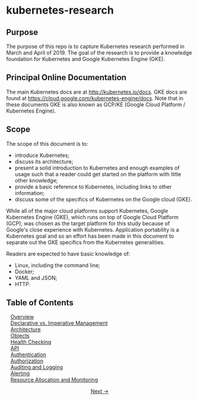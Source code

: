 # kubernetes-research

## Purpose
The purpose of this repo is to capture Kubernetes research performed in March and April of 2019.
The goal of the research is to provide a knowledge foundation for Kubernetes and Google Kubernetes
Engine (GKE).

## Principal Online Documentation
The main Kubernetes docs are at http://kubernetes.io/docs. GKE docs are found at https://cloud.google.com/kubernetes-engine/docs.
Note that in these documents GKE is also known as GCP/KE (Google Cloud Platform / Kubernetes Engine).

## Scope

The scope of this document is to:
* introduce Kubernetes;
* discuss its architecture;
* present a solid introduction to Kubernetes and enough examples of usage such that a reader could get started
on the platform with little other knowledge;
* provide a basic reference to Kubernetes, including links to other information;
* discuss some of the specifics of Kubernetes on the Google cloud (GKE).

While all of the major cloud platforms support Kubernetes, Google Kubernetes Engine (GKE), which runs on top of
Google Cloud Platform (GCP), was chosen as the target platform for this study because of Google's close experience
with Kubernetes. Application portability is a Kubernetes goal and so an effort has been made in this document to
separate out the GKE specifics from the Kubernetes generalities.

Readers are expected to have basic knowledge of:
* Linux, including the command line;
* Docker;
* YAML and JSON;
* HTTP.

## Table of Contents
&nbsp;&nbsp;&nbsp;[Overview](./Overview.md "Overview")  
&nbsp;&nbsp;&nbsp;[Declarative vs. Imperative Management](./Declarative.md "Declarative vs. Imperative Management")  
&nbsp;&nbsp;&nbsp;[Architecture](./Architecture.md "Architecture")  
&nbsp;&nbsp;&nbsp;[Objects](./Objects.md "Objects")  
&nbsp;&nbsp;&nbsp;[Health Checking](./HealthChecking.md "Health Checking")  
&nbsp;&nbsp;&nbsp;[API](./API.md "API")  
&nbsp;&nbsp;&nbsp;[Authentication](./Authentication.md "Authentication")  
&nbsp;&nbsp;&nbsp;[Authorization](./Authorization.md "Authorization")  
&nbsp;&nbsp;&nbsp;[Auditing and Logging](./Logging.md "Auditing and Logging")  
&nbsp;&nbsp;&nbsp;[Alerting](./Alerting.md "Alerting")  
&nbsp;&nbsp;&nbsp;[Resource Allocation and Monitoring](./Resources.md "Resource Allocation and Monitoring")  

<p align="center"><a href="./Overview.md">Next&nbsp;&rarr;</a></p>
